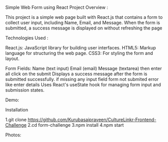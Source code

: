 Simple Web Form using React
Project Overview :

This project is a simple web page built with React.js that contains a form to collect user input, including Name, Email, and Message. When the form is submitted, a success message is displayed on without refreshing the page 

Technologies Used :

React.js: JavaScript library for building user interfaces.
HTML5: Markup language for structuring the web page.
CSS3: For styling the form and layout.

Form Fields:
Name (text input)
Email (email)
Message (textarea) then enter all click on the submit Displays a success message after the form is submitted successfully.
if missing any input field form not submited error like enter details 
Uses React's useState hook for managing form input and submission states.

Demo:

Installation

1.git clone https://github.com/Kurubasaipraveen/CultureLinkr-Frontend-Challenge
2.cd form-challenge
3.npm install
4.npm start

Photos:

